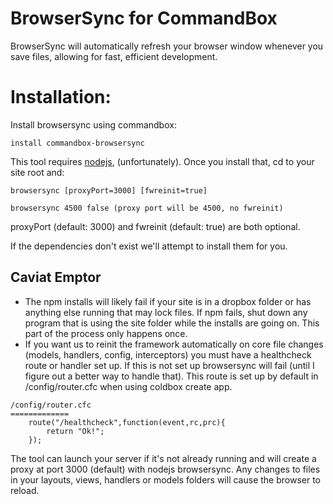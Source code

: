 # BrowserSync for CommandBox

BrowserSync will automatically refresh your browser window whenever you save files, allowing for fast, efficient development. 

# Installation:

Install browsersync using commandbox:

```
install commandbox-browsersync
```

This tool requires [nodejs](https://nodejs.org), (unfortunately).   Once you install that, cd to your site root and:

```
browsersync [proxyPort=3000] [fwreinit=true]

browsersync 4500 false (proxy port will be 4500, no fwreinit)
```

proxyPort (default: 3000) and fwreinit (default: true) are both optional.

If the dependencies don't exist we'll attempt to install them for you.

## Caviat Emptor
* The npm installs will likely fail if your site is in a dropbox folder or has anything else running that may lock files.  If npm fails, shut down any program that is using the site folder while the installs are going on.  This part of the process only happens once.
* If you want us to reinit the framework automatically on core file changes (models, handlers, config, interceptors) you must have a healthcheck route or handler set up.  If this is not set up browsersync will fail (until I figure out a better way to handle that).  This route is set up by default in /config/router.cfc when using coldbox create app.

```
/config/router.cfc
=============
    route("/healthcheck",function(event,rc,prc){
        return "Ok!"; 
    });
```

The tool can launch your server if it's not already running and will create a proxy at port 3000 (default) with nodejs browsersync.  Any changes to files in your layouts, views, handlers or models folders will cause the browser to reload.